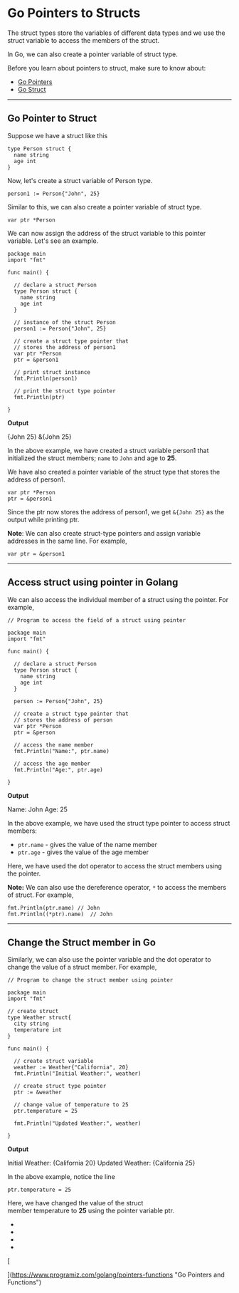 # Go Pointers to Structs

The struct types store the variables of different data types and we use the struct variable to access the members of the struct.

In Go, we can also create a pointer variable of struct type.

Before you learn about pointers to struct, make sure to know about:

- [Go Pointers](http://programiz.com/golang/pointers)
- [Go Struct](https://www.programiz.com/golang/struct)

---

## Go Pointer to Struct

Suppose we have a struct like this

```
type Person struct {
  name string
  age int
}
```

Now, let's create a struct variable of Person type.

```
person1 := Person{"John", 25}
```

Similar to this, we can also create a pointer variable of struct type.

```
var ptr *Person
```

We can now assign the address of the struct variable to this pointer variable. Let's see an example.

```
package main
import "fmt"

func main() {

  // declare a struct Person
  type Person struct {
    name string
    age int
  }

  // instance of the struct Person
  person1 := Person{"John", 25}

  // create a struct type pointer that
  // stores the address of person1
  var ptr *Person
  ptr = &person1

  // print struct instance
  fmt.Println(person1)

  // print the struct type pointer
  fmt.Println(ptr)

}
```

**Output**

{John 25}
&{John 25}

In the above example, we have created a struct variable person1 that initialized the struct members; `name` to `John` and age to **25**.

We have also created a pointer variable of the struct type that stores the address of person1.

```
var ptr *Person
ptr = &person1
```

Since the ptr now stores the address of person1, we get `&{John 25}` as the output while printing ptr.

**Note**: We can also create struct-type pointers and assign variable addresses in the same line. For example,

```
var ptr = &person1
```

---

## Access struct using pointer in Golang

We can also access the individual member of a struct using the pointer. For example,

```
// Program to access the field of a struct using pointer

package main
import "fmt"

func main() {

  // declare a struct Person
  type Person struct {
    name string
    age int
  }

  person := Person{"John", 25}

  // create a struct type pointer that
  // stores the address of person
  var ptr *Person
  ptr = &person

  // access the name member
  fmt.Println("Name:", ptr.name)

  // access the age member
  fmt.Println("Age:", ptr.age)

}
```

**Output**

Name: John
Age: 25

In the above example, we have used the struct type pointer to access struct members:

- `ptr.name` - gives the value of the name member
- `ptr.age` - gives the value of the age member

Here, we have used the dot operator to access the struct members using the pointer.

**Note:** We can also use the dereference operator, `*` to access the members of struct. For example,

```
fmt.Println(ptr.name) // John
fmt.Println((*ptr).name)  // John
```

---

## Change the Struct member in Go

Similarly, we can also use the pointer variable and the dot operator to change the value of a struct member. For example,

```
// Program to change the struct member using pointer

package main
import "fmt"

// create struct
type Weather struct{
  city string
  temperature int
}   
    
func main() {

  // create struct variable
  weather := Weather{"California", 20}
  fmt.Println("Initial Weather:", weather)

  // create struct type pointer
  ptr := &weather

  // change value of temperature to 25
  ptr.temperature = 25  

  fmt.Println("Updated Weather:", weather)

}
```

**Output**

Initial Weather: {California 20}
Updated Weather: {California 25}

In the above example, notice the line

```
ptr.temperature = 25
```

Here, we have changed the value of the struct member temperature to **25** using the pointer variable ptr.

- [](https://www.programiz.com/golang/pointers-struct#introduction)
- [](https://www.programiz.com/golang/pointers-struct#pointer-struct)
- [](https://www.programiz.com/golang/pointers-struct#access-struct)
- [](https://www.programiz.com/golang/pointers-struct#change-struct)

[

  


](https://www.programiz.com/golang/pointers-functions "Go Pointers and Functions")